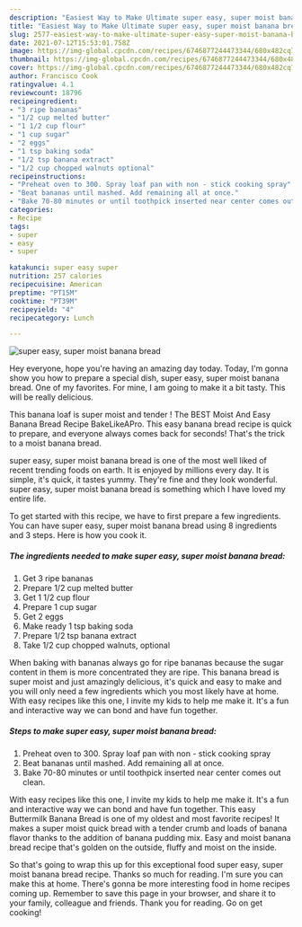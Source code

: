 ```yaml
---
description: "Easiest Way to Make Ultimate super easy, super moist banana bread"
title: "Easiest Way to Make Ultimate super easy, super moist banana bread"
slug: 2577-easiest-way-to-make-ultimate-super-easy-super-moist-banana-bread
date: 2021-07-12T15:53:01.758Z
image: https://img-global.cpcdn.com/recipes/6746877244473344/680x482cq70/super-easy-super-moist-banana-bread-recipe-main-photo.jpg
thumbnail: https://img-global.cpcdn.com/recipes/6746877244473344/680x482cq70/super-easy-super-moist-banana-bread-recipe-main-photo.jpg
cover: https://img-global.cpcdn.com/recipes/6746877244473344/680x482cq70/super-easy-super-moist-banana-bread-recipe-main-photo.jpg
author: Francisco Cook
ratingvalue: 4.1
reviewcount: 18796
recipeingredient:
- "3 ripe bananas"
- "1/2 cup melted butter"
- "1 1/2 cup flour"
- "1 cup sugar"
- "2 eggs"
- "1 tsp baking soda"
- "1/2 tsp banana extract"
- "1/2 cup chopped walnuts optional"
recipeinstructions:
- "Preheat oven to 300. Spray loaf pan with non - stick cooking spray"
- "Beat bananas until mashed. Add remaining all at once."
- "Bake 70-80 minutes or until toothpick inserted near center comes out clean."
categories:
- Recipe
tags:
- super
- easy
- super

katakunci: super easy super 
nutrition: 257 calories
recipecuisine: American
preptime: "PT15M"
cooktime: "PT39M"
recipeyield: "4"
recipecategory: Lunch

---
```



![super easy, super moist banana bread](https://img-global.cpcdn.com/recipes/6746877244473344/680x482cq70/super-easy-super-moist-banana-bread-recipe-main-photo.jpg)

Hey everyone, hope you're having an amazing day today. Today, I'm gonna show you how to prepare a special dish, super easy, super moist banana bread. One of my favorites. For mine, I am going to make it a bit tasty. This will be really delicious.

This banana loaf is super moist and tender ! The BEST Moist And Easy Banana Bread Recipe BakeLikeAPro. This easy banana bread recipe is quick to prepare, and everyone always comes back for seconds! That&#39;s the trick to a moist banana bread.

super easy, super moist banana bread is one of the most well liked of recent trending foods on earth. It is enjoyed by millions every day. It is simple, it's quick, it tastes yummy. They're fine and they look wonderful. super easy, super moist banana bread is something which I have loved my entire life.


To get started with this recipe, we have to first prepare a few ingredients. You can have super easy, super moist banana bread using 8 ingredients and 3 steps. Here is how you cook it.

<!--inarticleads1-->

##### The ingredients needed to make super easy, super moist banana bread:

1. Get 3 ripe bananas
1. Prepare 1/2 cup melted butter
1. Get 1 1/2 cup flour
1. Prepare 1 cup sugar
1. Get 2 eggs
1. Make ready 1 tsp baking soda
1. Prepare 1/2 tsp banana extract
1. Take 1/2 cup chopped walnuts, optional


When baking with bananas always go for ripe bananas because the sugar content in them is more concentrated they are ripe. This banana bread is super moist and just amazingly delicious, it&#39;s quick and easy to make and you will only need a few ingredients which you most likely have at home. With easy recipes like this one, I invite my kids to help me make it. It&#39;s a fun and interactive way we can bond and have fun together. 

<!--inarticleads2-->

##### Steps to make super easy, super moist banana bread:

1. Preheat oven to 300. Spray loaf pan with non - stick cooking spray
1. Beat bananas until mashed. Add remaining all at once.
1. Bake 70-80 minutes or until toothpick inserted near center comes out clean.


With easy recipes like this one, I invite my kids to help me make it. It&#39;s a fun and interactive way we can bond and have fun together. This easy Buttermilk Banana Bread is one of my oldest and most favorite recipes! It makes a super moist quick bread with a tender crumb and loads of banana flavor thanks to the addition of banana pudding mix. Easy and moist banana bread recipe that&#39;s golden on the outside, fluffy and moist on the inside. 

So that's going to wrap this up for this exceptional food super easy, super moist banana bread recipe. Thanks so much for reading. I'm sure you can make this at home. There's gonna be more interesting food in home recipes coming up. Remember to save this page in your browser, and share it to your family, colleague and friends. Thank you for reading. Go on get cooking!
